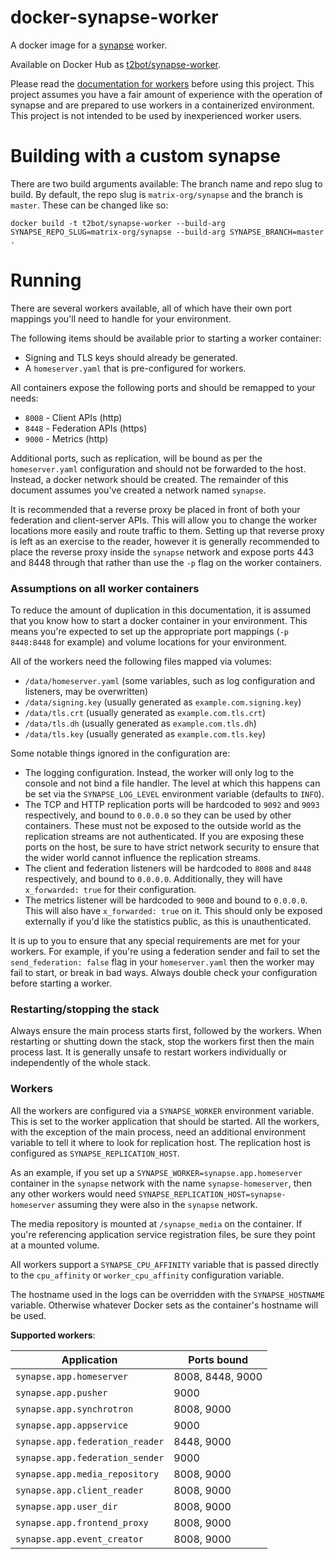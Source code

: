 # docker-synapse-worker

A docker image for a [synapse](https://github.com/matrix-org/synapse) worker.

Available on Docker Hub as [t2bot/synapse-worker](https://hub.docker.com/r/t2bot/synapse-worker).

Please read the [documentation for workers](https://github.com/matrix-org/synapse/blob/master/docs/workers.rst) before using this project. This project assumes you have a fair amount of experience with the operation of synapse and are prepared to use workers in a containerized environment. This project is not intended to be used by inexperienced worker users.

# Building with a custom synapse

There are two build arguments available: The branch name and repo slug to build. By default, the repo slug is `matrix-org/synapse` and the branch is `master`. These can be changed like so:

```
docker build -t t2bot/synapse-worker --build-arg SYNAPSE_REPO_SLUG=matrix-org/synapse --build-arg SYNAPSE_BRANCH=master .
```

# Running

There are several workers available, all of which have their own port mappings you'll need to handle for your environment.

The following items should be available prior to starting a worker container:
* Signing and TLS keys should already be generated.
* A `homeserver.yaml` that is pre-configured for workers.

All containers expose the following ports and should be remapped to your needs:
* `8008` - Client APIs (http)
* `8448` - Federation APIs (https)
* `9000` - Metrics (http)

Additional ports, such as replication, will be bound as per the `homeserver.yaml` configuration and should not be forwarded to the host. Instead, a docker network should be created. The remainder of this document assumes you've created a network named `synapse`.

It is recommended that a reverse proxy be placed in front of both your federation and client-server APIs. This will allow you to change the worker locations more easily and route traffic to them. Setting up that reverse proxy is left as an exercise to the reader, however it is generally recommended to place the reverse proxy inside the `synapse` network and expose ports 443 and 8448 through that rather than use the `-p` flag on the worker containers.

### Assumptions on all worker containers

To reduce the amount of duplication in this documentation, it is assumed that you know how to start a docker container in your environment. This means you're expected to set up the appropriate port mappings (`-p 8448:8448` for example) and volume locations for your environment. 

All of the workers need the following files mapped via volumes:
* `/data/homeserver.yaml` (some variables, such as log configuration and listeners, may be overwritten)
* `/data/signing.key` (usually generated as `example.com.signing.key`)
* `/data/tls.crt` (usually generated as `example.com.tls.crt`)
* `/data/tls.dh` (usually generated as `example.com.tls.dh`)
* `/data/tls.key` (usually generated as `example.com.tls.key`)

Some notable things ignored in the configuration are:
* The logging configuration. Instead, the worker will only log to the console and not bind a file handler. The level at which this happens can be set via the `SYNAPSE_LOG_LEVEL` environment variable (defaults to `INFO`).
* The TCP and HTTP replication ports will be hardcoded to `9092` and `9093` respectively, and bound to `0.0.0.0` so they can be used by other containers. These must not be exposed to the outside world as the replication streams are not authenticated. If you are exposing these ports on the host, be sure to have strict network security to ensure that the wider world cannot influence the replication streams.
* The client and federation listeners will be hardcoded to `8008` and `8448` respectively, and bound to `0.0.0.0`. Additionally, they will have `x_forwarded: true` for their configuration.
* The metrics listener will be hardcoded to `9000` and bound to `0.0.0.0`. This will also have `x_forwarded: true` on it. This should only be exposed externally if you'd like the statistics public, as this is unauthenticated.

It is up to you to ensure that any special requirements are met for your workers. For example, if you're using a federation sender and fail to set the `send_federation: false` flag in your `homeserver.yaml` then the worker may fail to start, or break in bad ways. Always double check your configuration before starting a worker.

### Restarting/stopping the stack

Always ensure the main process starts first, followed by the workers. When restarting or shutting down the stack, stop the workers first then the main process last. It is generally unsafe to restart workers individually or independently of the whole stack.

### Workers

All the workers are configured via a `SYNAPSE_WORKER` environment variable. This is set to the worker application that should be started. All the workers, with the exception of the main process, need an additional environment variable to tell it where to look for replication host. The replication host is configured as `SYNAPSE_REPLICATION_HOST`.

As an example, if you set up a `SYNAPSE_WORKER=synapse.app.homeserver` container in the `synapse` network with the name `synapse-homeserver`, then any other workers would need `SYNAPSE_REPLICATION_HOST=synapse-homeserver` assuming they were also in the `synapse` network.

The media repository is mounted at `/synapse_media` on the container. If you're referencing application service registration files, be sure they point at a mounted volume.

All workers support a `SYNAPSE_CPU_AFFINITY` variable that is passed directly to the `cpu_affinity` or `worker_cpu_affinity` configuration variable.

The hostname used in the logs can be overridden with the `SYNAPSE_HOSTNAME` variable. Otherwise whatever Docker sets as the container's hostname will be used.

**Supported workers**:

| Application                     | Ports bound      |
|---------------------------------|------------------|
| `synapse.app.homeserver`        | 8008, 8448, 9000 |
| `synapse.app.pusher`            | 9000             |
| `synapse.app.synchrotron`       | 8008, 9000       |
| `synapse.app.appservice`        | 9000             |
| `synapse.app.federation_reader` | 8448, 9000       |
| `synapse.app.federation_sender` | 9000             |
| `synapse.app.media_repository`  | 8008, 9000       |
| `synapse.app.client_reader`     | 8008, 9000       |
| `synapse.app.user_dir`          | 8008, 9000       |
| `synapse.app.frontend_proxy`    | 8008, 9000       |
| `synapse.app.event_creator`     | 8008, 9000       |
